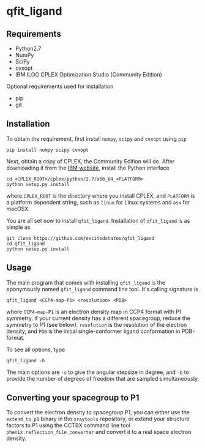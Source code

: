 # qfit\_ligand

## Requirements

* Python2.7
* NumPy
* SciPy
* cvxopt
* IBM ILOG CPLEX Optimization Studio (Community Edition)

Optional requirements used for installation

* pip
* git


## Installation

To obtain the requirement, first install `numpy`, `scipy` and `cvxopt` using
`pip`

    pip install numpy scipy cvxopt

Next, obtain a copy of CPLEX, the Community Edition will do. After downloading
it from the [IBM website][1], install the Python interface

    cd <CPLEX_ROOT>/cplex/python/2.7/x86_64_<PLATFORM>
    python setup.py install

where `CPLEX_ROOT` is the directory where you install CPLEX, and `PLATFORM` is
a platform dependent string, such as `linux` for Linux systems and `osx` for
macOSX.

You are all set now to install `qfit_ligand`. Installation of `qfit_ligand` is
as simple as

    git clone https://github.com/excitedstates/qfit_ligand
    cd qfit_ligand
    python setup.py install


## Usage

The main program that comes with installing `qfit_ligand` is the eponymously named
`qfit_ligand` command line tool. It's calling signature is

    qfit_ligand <CCP4-map-P1> <resolution> <PDB>

where `CCP4-map-P1` is an electron density map in CCP4 format with P1 symmetry.
If your current density has a different spacegroup, reduce the symmetry to P1
(see below). `resolution` is the resolution of the electron density, and `PDB`
is the initial single-conformer ligand conformation in PDB-format.

To see all options, type

    qfit_ligand -h

The main options are `-s` to give the angular stepsize in degree, and `-b` to
provide the number of degrees of freedom that are sampled simultaneously.


## Converting your spacegroup to P1

To convert the electron density to spacegroup P1, you can either use the
`extend_to_p1` binary in the `xraytools` repository, or extend your structure
factors to P1 using the CCTBX command line tool
`phenix.reflection_file_converter` and convert it to a real space electron
density.


[1]: https://www-01.ibm.com/software/websphere/products/optimization/cplex-studio-community-edition/ "IBM website"

